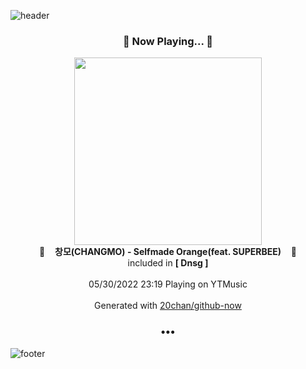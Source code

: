 ![header](https://capsule-render.vercel.app/api?type=wave&height=170&section=header&text=Hi.%20I'm%20SHIFT&fontColor=090707&fontAlignX=45&fontAlignY=65&fontSize=100)

<h3 align="center">🎵 Now Playing... 🎵</h3>
<p align="center">
  <a href="https://music.youtube.com/watch?v=s6bx7MCEZ6Y">
    <img width="300" src="https://lh3.googleusercontent.com/XTmBOdn5n56NOMcV20aatoNsnhxr3HmGH4rXZgAYEC6YYNdT0OFu07kXQ7lFBugM4xNlyJFlrQELrtog">
  </a>
  <br>
  🎵&nbsp&nbsp&nbsp <b>창모(CHANGMO) - Selfmade Orange(feat. SUPERBEE)</b> &nbsp&nbsp&nbsp🎵
  <br>
  included in <b>[ Dnsg ]</b>
  
  <br />
  <br />
  05/30/2022 23:19 Playing on YTMusic
  <br />
  <br />
  Generated with <a href="https://github.com/20chan/github-now">20chan/github-now</a>
</p>

<h3 align="center">•••</h3>

![footer](https://capsule-render.vercel.app/api?type=wave&height=150&section=footer)
